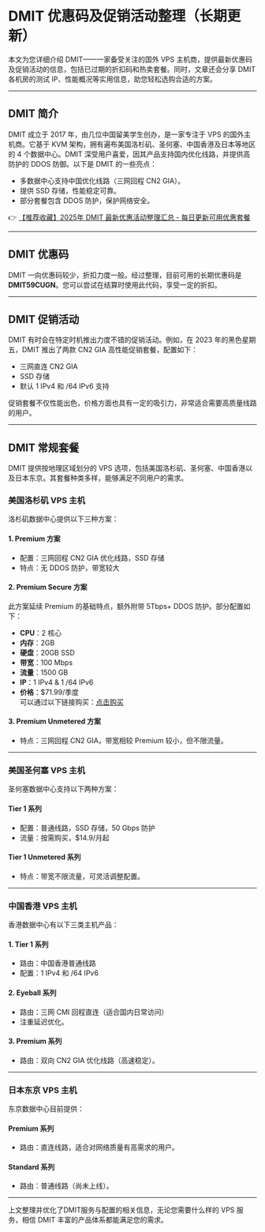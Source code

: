 # DMIT 优惠码及促销活动整理（长期更新）

本文为您详细介绍 DMIT——一家备受关注的国外 VPS 主机商，提供最新优惠码及促销活动的信息，包括已过期的折扣码和热卖套餐。同时，文章还会分享 DMIT 各机房的测试 IP、性能概况等实用信息，助您轻松选购合适的方案。

---

## DMIT 简介

DMIT 成立于 2017 年，由几位中国留美学生创办，是一家专注于 VPS 的国外主机商。它基于 KVM 架构，拥有遍布美国洛杉矶、圣何塞、中国香港及日本等地区的 4 个数据中心。DMIT 深受用户喜爱，因其产品支持国内优化线路，并提供高防护的 DDOS 防御。以下是 DMIT 的一些亮点：

- 多数据中心支持中国优化线路（三网回程 CN2 GIA）。
- 提供 SSD 存储，性能稳定可靠。
- 部分套餐包含 DDOS 防护，保护网络安全。

👉 [【推荐收藏】2025年 DMIT 最新优惠活动整理汇总 - 每日更新可用优惠套餐](https://bit.ly/dmit_coupon)

---

## DMIT 优惠码

DMIT 一向优惠码较少，折扣力度一般。经过整理，目前可用的长期优惠码是 **DMIT59CUGN**。您可以尝试在结算时使用此代码，享受一定的折扣。

---

## DMIT 促销活动

DMIT 有时会在特定时机推出力度不错的促销活动。例如，在 2023 年的黑色星期五，DMIT 推出了两款 CN2 GIA 高性能促销套餐，配置如下：

- 三网直连 CN2 GIA
- SSD 存储
- 默认 1 IPv4 和 /64 IPv6 支持

促销套餐不仅性能出色，价格方面也具有一定的吸引力，非常适合需要高质量线路的用户。

---

## DMIT 常规套餐

DMIT 提供按地理区域划分的 VPS 选项，包括美国洛杉矶、圣何塞、中国香港以及日本东京。其套餐种类多样，能够满足不同用户的需求。

### 美国洛杉矶 VPS 主机

洛杉矶数据中心提供以下三种方案：

#### 1. Premium 方案
- 配置：三网回程 CN2 GIA 优化线路，SSD 存储
- 特点：无 DDOS 防护，带宽较大

#### 2. Premium Secure 方案
此方案延续 Premium 的基础特点，额外附带 5Tbps+ DDOS 防护。部分配置如下：
- **CPU**：2 核心
- **内存**：2GB
- **硬盘**：20GB SSD
- **带宽**：100 Mbps
- **流量**：1500 GB
- **IP**：1 IPv4 & 1 /64 IPv6
- **价格**：$71.99/季度  
可以通过以下链接购买：[点击购买](https://bit.ly/dmit_coupon)

#### 3. Premium Unmetered 方案
- 特点：三网回程 CN2 GIA，带宽相较 Premium 较小，但不限流量。

---

### 美国圣何塞 VPS 主机

圣何塞数据中心支持以下两种方案：

#### Tier 1 系列
- 配置：普通线路，SSD 存储，50 Gbps 防护
- 流量：按需购买，$14.9/月起

#### Tier 1 Unmetered 系列
- 特点：带宽不限流量，可灵活调整配置。

---

### 中国香港 VPS 主机

香港数据中心有以下三类主机产品：

#### 1. Tier 1 系列
- 路由：中国香港普通线路
- 配置：1 IPv4 和 /64 IPv6

#### 2. Eyeball 系列
- 路由：三网 CMI 回程直连（适合国内日常访问）
- 注重延迟优化。

#### 3. Premium 系列
- 路由：双向 CN2 GIA 优化线路（高速稳定）。

---

### 日本东京 VPS 主机

东京数据中心目前提供：

#### Premium 系列
- 路由：直连线路，适合对网络质量有高需求的用户。

#### Standard 系列
- 路由：普通线路（尚未上线）。

---

上文整理并优化了DMIT服务与配置的相关信息，无论您需要什么样的 VPS 服务，相信 DMIT 丰富的产品体系都能满足您的需求。